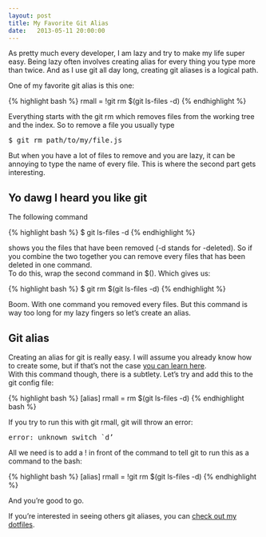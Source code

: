 ```yaml
---
layout: post
title: My Favorite Git Alias
date:   2013-05-11 20:00:00
---
```



<p>As pretty much every developer, I am lazy and try to make my life super easy. Being lazy often involves creating alias for every thing you type more than twice. And as I use git all day long, creating git aliases is a logical path.</p>
<p>One of my favorite git alias is this one:</p>
{% highlight bash %}
rmall = !git rm $(git ls-files -d)
{% endhighlight %}

<p>Everything starts with the <span class="inline-code">git rm</span> which removes files from the working tree and the index. So to remove a file you usually type</p>
<pre>$ git rm path/to/my/file.js</pre>
<p>But when you have a lot of files to remove and you are lazy, it can be annoying to type the name of every file. This is where the second part gets interesting.</p>

<h2>Yo dawg I heard you like git</h2>
<p>The following command</p>
{% highlight bash %}
$ git ls-files -d
{% endhighlight %}
<p>shows you the files that have been removed (-d stands for -deleted). So if you combine the two together you can remove every files that has been deleted in one command.
<br>To do this, wrap the second command in <span class="inline-code">$()</span>. Which gives us:</p>
{% highlight bash %}
$ git rm $(git ls-files -d)
{% endhighlight %}
<p>Boom. With one command you removed every files. But this command is way too long for my lazy fingers so let’s create an alias.</p>

<h2>Git alias</h2>
<p>Creating an alias for git is really easy. I will assume you already know how to create some, but if that’s not the case <a target="_blank" href="http://git-scm.com/book/en/Git-Basics-Tips-and-Tricks">you can learn here</a>.
<br>With this command though, there is a subtlety. Let’s try and add this to the git config file:</p>
{% highlight bash %}
[alias]
    rmall = rm $(git ls-files -d)
{% endhighlight bash %}
<p>If you try to run this with <span class="inline-code">git rmall</span>, git will throw an error:</p>
<pre>error: unknown switch `d’</pre>
<p>All we need is to add a <span class="inline-code">!</span> in front of the command to tell git to run this as a command to the bash:</p>
{% highlight bash %}
[alias]
    rmall = !git rm $(git ls-files -d)
{% endhighlight %}
<p>And you’re good to go.</p>
<p>If you’re interested in seeing others git aliases, you can <a target="_blank" href="https://github.com/romainberger/dotfiles">check out my dotfiles</a>.</p>
